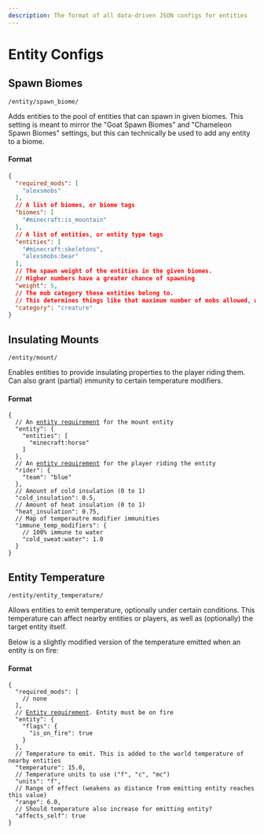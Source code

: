 ```yaml
---
description: The format of all data-driven JSON configs for entities
---
```


# Entity Configs

## Spawn Biomes

`/entity/spawn_biome/`

Adds entities to the pool of entities that can spawn in given biomes. This setting is meant to mirror the "Goat Spawn Biomes" and "Chameleon Spawn Biomes" settings, but this can technically be used to add any entity to a biome.

#### Format

```json
{
  "required_mods": [
    "alexsmobs"
  ],
  // A list of biomes, or biome tags
  "biomes": [
    "#minecraft:is_mountain"
  ],
  // A list of entities, or entity type tags
  "entities": [
    "#minecraft:skeletons",
    "alexsmobs:bear"
  ],
  // The spawn weight of the entities in the given biomes.
  // Higher numbers have a greater chance of spawning
  "weight": 5,
  // The mob category these entities belong to.
  // This determines things like that maximum number of mobs allowed, what blocks they can spawn on, etc.
  "category": "creature"
}
```

## Insulating Mounts

`/entity/mount/`

Enables entities to provide insulating properties to the player riding them. Can also grant (partial) immunity to certain temperature modifiers.

#### Format

<pre class="language-json"><code class="lang-json">{
  // An <a data-footnote-ref href="#user-content-fn-1">entity requirement</a> for the mount entity
  "entity": {
    "entities": [
      "minecraft:horse"
    ]
  },
  // An <a data-footnote-ref href="#user-content-fn-1">entity requirement</a> for the player riding the entity
  "rider": {
    "team": "blue"
  },
  // Amount of cold insulation (0 to 1) 
  "cold_insulation": 0.5,
  // Amount of heat insulation (0 to 1)
  "heat_insulation": 0.75,
  // Map of temperautre modifier immunities
  "immune_temp_modifiers": {
    // 100% immune to water
    "cold_sweat:water": 1.0
  }
}
</code></pre>

## Entity Temperature

`/entity/entity_temperature/`

Allows entities to emit temperature, optionally under certain conditions. This temperature can affect nearby entities or players, as well as (optionally) the target entity itself.&#x20;

Below is a slightly modified version of the temperature emitted when an entity is on fire:

#### Format

<pre class="language-json"><code class="lang-json">{
  "required_mods": [
    // none
  ],
  // <a data-footnote-ref href="#user-content-fn-1">Entity requirement</a>. Entity must be on fire
  "entity": {
    "flags": {
      "is_on_fire": true
    }
  },
  // Temperature to emit. This is added to the world temperature of nearby entities
  "temperature": 15.0,
  // Temperature units to use ("f", "c", "mc")
  "units": "f",
  // Range of effect (weakens as distance from emitting entity reaches this value)
  "range": 6.0,
  // Should temperature also increase for emitting entity?
  "affects_self": true
}
</code></pre>

[^1]: [https://mikul.gitbook.io/cold-sweat/datapacks/requirements/entity-requirement](https://mikul.gitbook.io/cold-sweat/datapacks/requirements/entity-requirement)
